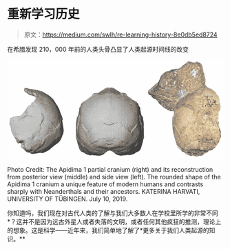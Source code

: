 # 重新学习历史

> 原文：<https://medium.com/swlh/re-learning-history-8e0db5ed8724>

在希腊发现 210，000 年前的人类头骨凸显了人类起源时间线的改变

![](img/18182e413c1c056e951455ba0af9f8b6.png)

Photo Credit: The Apidima 1 partial cranium (right) and its reconstruction from posterior view (middle) and side view (left). The rounded shape of the Apidima 1 cranium a unique feature of modern humans and contrasts sharply with Neanderthals and their ancestors. KATERINA HARVATI, UNIVERSITY OF TÜBINGEN. July 10, 2019.

你知道吗，我们现在对古代人类的了解与我们大多数人在学校里所学的非常不同*？这并不是因为远古外星人或者失落的文明，或者任何其他疯狂的推测，理论上的想象。这是科学——近年来，我们简单地了解了*更多关于我们人类起源的知识。**